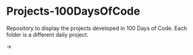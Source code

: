 # Projects-100DaysOfCode
Repository to display the projects developed in 100 Days of Code. Each folder is a different daily project.

-> 
